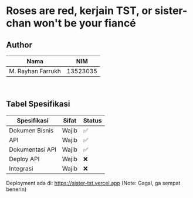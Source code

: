 # Roses are red, kerjain TST, or sister-chan won't be your fiancé

## Author
| Nama              | NIM      |
| ----------------- | -------- |
| M. Rayhan Farrukh | 13523035 |

<br>

## Tabel Spesifikasi
| Spesifikasi          | Sifat | Status |
| -------------------- | ----- | ------ |
| Dokumen Bisnis | Wajib | ✅ |
| API  | Wajib | ✅ |
| Dokumentasi API  | Wajib | ✅ |
| Deploy API  | Wajib | ❌ |
| Integrasi | Wajib | ❌ |

Deployment ada di: https://sister-tst.vercel.app (Note: Gagal, ga sempat benerin)